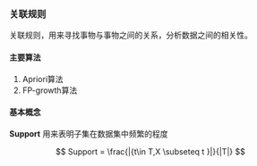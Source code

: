 ### 关联规则

关联规则，用来寻找事物与事物之间的关系，分析数据之间的相关性。

#### 主要算法
1. Apriori算法
2. FP-growth算法

#### 基本概念

**Support**
用来表明子集在数据集中频繁的程度

$$
Support = \frac{|{t\in T,X \subseteq t }|}{|T|}
$$

